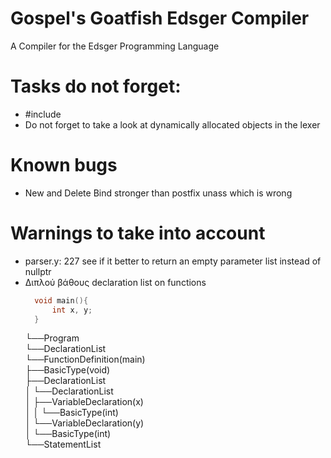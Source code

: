 # Gospel's Goatfish Edsger Compiler
A Compiler for the Edsger Programming Language


# Tasks do not forget:
- #include
- Do not forget to take a look at dynamically allocated
  objects in the lexer
# Known bugs
- New and Delete Bind stronger than postfix unass which is wrong
# Warnings to take into account
- parser.y: 227 see if it better to return an empty parameter list instead of nullptr
- Διπλού βάθους declaration list on functions
  ``` C
	void main(){
		int x, y;
	}
  ```
  └──Program <br />
    └──DeclarationList <br />
        └──FunctionDefinition(main) <br />
            ├──BasicType(void) <br />
            ├──DeclarationList <br />
            │   └──DeclarationList <br />
            │       ├──VariableDeclaration(x) <br />
            │       │   └──BasicType(int) <br />
            │       └──VariableDeclaration(y) <br />
            │           └──BasicType(int) <br />
            └──StatementList <br />